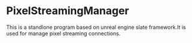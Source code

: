 # PixelStreamingManager
This is a standlone program based on unreal engine slate framework.It is used for manage pixel streaming connections.
